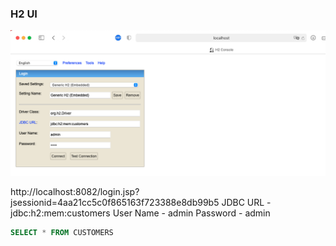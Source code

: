 
### H2 UI
<kbd>
    <img src="https://raw.githubusercontent.com/luizgustavocosta/progamacao-reativa-em-java-com-spring/main/customer-api/H2-ui.png">
</kbd>

http://localhost:8082/login.jsp?jsessionid=4aa21cc5c0f865163f723388e8db99b5
JDBC URL - jdbc:h2:mem:customers
User Name - admin
Password - admin

```sql
SELECT * FROM CUSTOMERS 
```